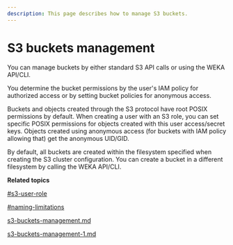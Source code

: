 ```yaml
---
description: This page describes how to manage S3 buckets.
---
```


# S3 buckets management

You can manage buckets by either standard S3 API calls or using the WEKA API/CLI.

You determine the bucket permissions by the user's IAM policy for authorized access or by setting bucket policies for anonymous access.&#x20;

Buckets and objects created through the S3 protocol have root POSIX permissions by default. When creating a user with an S3 role, you can set specific POSIX permissions for objects created with this user access/secret keys. Objects created using anonymous access (for buckets with IAM policy allowing that) get the anonymous UID/GID.

By default, all buckets are created within the filesystem specified when creating the S3 cluster configuration. You can create a bucket in a different filesystem by calling the WEKA API/CLI.



**Related topics**

[#s3-user-role](../s3-users-and-authentication/#s3-user-role "mention")

[#naming-limitations](../s3-limitations.md#naming-limitations "mention")

[s3-buckets-management.md](s3-buckets-management.md "mention")

[s3-buckets-management-1.md](s3-buckets-management-1.md "mention")
